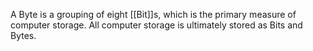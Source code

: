 A Byte is a grouping of eight [[Bit]]s, which is the primary measure of computer storage. All computer storage is ultimately stored as Bits and Bytes.